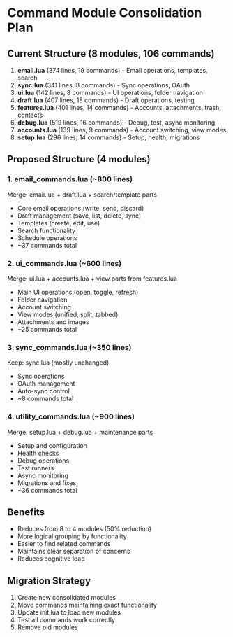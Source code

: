 # Command Module Consolidation Plan

## Current Structure (8 modules, 106 commands)
1. **email.lua** (374 lines, 19 commands) - Email operations, templates, search
2. **sync.lua** (341 lines, 8 commands) - Sync operations, OAuth
3. **ui.lua** (142 lines, 8 commands) - UI operations, folder navigation
4. **draft.lua** (407 lines, 18 commands) - Draft operations, testing
5. **features.lua** (401 lines, 14 commands) - Accounts, attachments, trash, contacts
6. **debug.lua** (519 lines, 16 commands) - Debug, test, async monitoring
7. **accounts.lua** (139 lines, 9 commands) - Account switching, view modes
8. **setup.lua** (296 lines, 14 commands) - Setup, health, migrations

## Proposed Structure (4 modules)

### 1. **email_commands.lua** (~800 lines)
Merge: email.lua + draft.lua + search/template parts
- Core email operations (write, send, discard)
- Draft management (save, list, delete, sync)
- Templates (create, edit, use)
- Search functionality
- Schedule operations
- ~37 commands total

### 2. **ui_commands.lua** (~600 lines)
Merge: ui.lua + accounts.lua + view parts from features.lua
- Main UI operations (open, toggle, refresh)
- Folder navigation
- Account switching
- View modes (unified, split, tabbed)
- Attachments and images
- ~25 commands total

### 3. **sync_commands.lua** (~350 lines)
Keep: sync.lua (mostly unchanged)
- Sync operations
- OAuth management
- Auto-sync control
- ~8 commands total

### 4. **utility_commands.lua** (~900 lines)
Merge: setup.lua + debug.lua + maintenance parts
- Setup and configuration
- Health checks
- Debug operations
- Test runners
- Async monitoring
- Migrations and fixes
- ~36 commands total

## Benefits
- Reduces from 8 to 4 modules (50% reduction)
- More logical grouping by functionality
- Easier to find related commands
- Maintains clear separation of concerns
- Reduces cognitive load

## Migration Strategy
1. Create new consolidated modules
2. Move commands maintaining exact functionality
3. Update init.lua to load new modules
4. Test all commands work correctly
5. Remove old modules